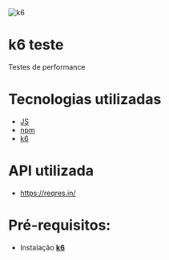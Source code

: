 <img src="https://a.fsdn.com/allura/s/load-impact/icon?1649215352?&w=90" alt="k6">

# k6 teste
Testes de performance

# Tecnologias utilizadas
- [JS](https://developer.mozilla.org/pt-BR/docs/Web/JavaScript) 
- [npm](https://www.npmjs.com/)
- [k6](https://k6.io/)

# API utilizada
- https://reqres.in/

# Pré-requisitos: 
- Instalação [**k6**](https://k6.io/docs/getting-started/installation/)




